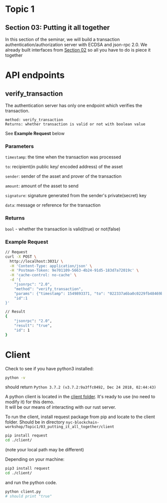 # Topic 1

## Section 03: Putting it all together

In this section of the seminar, we will build a transaction authentication/authorization server with ECDSA and json-rpc 2.0. We already built interfaces from [Section 02](../rust-crypto) so all you have to do is piece it together

# API endpoints

## verify_transaction

The authentication server has only one endpoint which verifies the transaction.   
  
```  
method: verify_transaction
Returns: whether transaction is valid or not with boolean value
```

See **Example Request** below


### Parameters

`timestamp`: the time when the transaction was processed

`to`: recipient(in public key/ encoded address) of the asset

`sender`: sender of the asset and prover of the transaction

`amount`: amount of the asset to send

`signature`: signature generated from the sender's private(secret) key

`data`: message or reference for the transaction

### Returns

`bool` - whether the transaction is valid(true) or not(false)


### Example Request

```bash
// Request
curl -X POST \
  http://localhost:3031/ \
  -H 'Content-Type: application/json' \
  -H 'Postman-Token: 9e701109-5663-4b24-91d5-183d7a72019c' \
  -H 'cache-control: no-cache' \
  -d '{
	"jsonrpc": "2.0",
	"method": "verify_transaction",
	"params": {"timestamp": 1549893371, "to": "022337a6ba0c0229fb48469bd49745b200f4cdb35459e7033dbd846bee66ee87be", "sender": "02a03b99517daf92dd3925eaf02cc5b6e9a90314a70baaa22e7e5383b1580df730", "amount": 5, "signature": "304402202f8046faf00d945a74c0f42e7e05c7a8360ff4681d57b524c5da79bc2d2058f80220456fe85f731fa07a17361963198c47f2dfd4ee5b6ea9d9932d8a6626ba53d4fe0000", "data": "Bob sends Alice to 5 eth" },
	"id":1
}'

// Result
{
    "jsonrpc": "2.0",
    "result": "true",
    "id": 1
}
```


# Client

Check to see if you have python3 installed: 

```bash
python -v
```

should return `Python 3.7.2 (v3.7.2:9a3ffc0492, Dec 24 2018, 02:44:43) `  


A python client is located in the [client folder](./client/). It's ready to use (no need to modify it) for this demo.  
It will be our means of interacting with our rust server.   

To run the client, install request package from pip and locate to the client folder. 
Should be in directory `nyc-blockchain-workshop/Topic1/03_putting_it_all_together/client`  
```bash
pip install request
cd ./client/
```
(note your local path may be different)    

Depending on your machine:   
```bash
pip3 install request
cd ./client/
```
  
  
and run the python code.
```bash
python client.py
# should print "true"

```